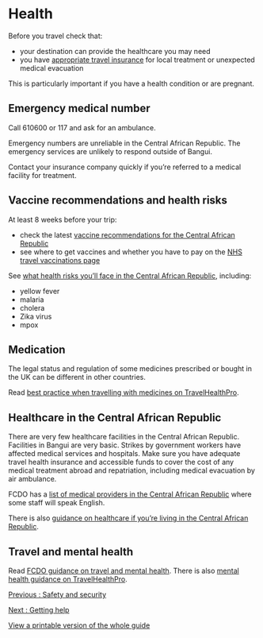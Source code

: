 # Health

Before you travel check that:

* your destination can provide the healthcare you may need
* you have [appropriate travel insurance](https://www.gov.uk/guidance/foreign-travel-insurance) for local treatment or unexpected medical evacuation

This is particularly important if you have a health condition or are pregnant.

## Emergency medical number

Call 610600 or 117 and ask for an ambulance.

Emergency numbers are unreliable in the Central African Republic. The emergency services are unlikely to respond outside of Bangui.

Contact your insurance company quickly if you’re referred to a medical facility for treatment.

## Vaccine recommendations and health risks

At least 8 weeks before your trip:

* check the latest [vaccine recommendations for the Central African Republic](https://travelhealthpro.org.uk/country/46/central-african-republic#Vaccine_Recommendations)
* see where to get vaccines and whether you have to pay on the [NHS travel vaccinations page](https://www.nhs.uk/conditions/travel-vaccinations/)

See [what health risks you’ll face in the Central African Republic](https://travelhealthpro.org.uk/country/46/central-african-republic), including:

* yellow fever
* malaria
* cholera
* Zika virus
* mpox

## Medication

The legal status and regulation of some medicines prescribed or bought in the UK can be different in other countries.

Read [best practice when travelling with medicines on TravelHealthPro](https://travelhealthpro.org.uk/factsheet/43/medicines-abroad).

## Healthcare in the Central African Republic

There are very few healthcare facilities in the Central African Republic. Facilities in Bangui are very basic. Strikes by government workers have affected medical services and hospitals. Make sure you have adequate travel health insurance and accessible funds to cover the cost of any medical treatment abroad and repatriation, including medical evacuation by air ambulance.

FCDO has a [list of medical providers in the Central African Republic](https://www.gov.uk/government/publications/central-african-republic-medical-facilities-and-practitioners) where some staff will speak English.

There is also [guidance on healthcare if you’re living in the Central African Republic](https://www.gov.uk/government/publications/living-in-central-african-republic/living-in-central-african-republic#healthcare-in-central-african-republic).

## Travel and mental health

Read [FCDO guidance on travel and mental health](https://www.gov.uk/guidance/foreign-travel-advice-for-people-with-mental-health-issues). There is also [mental health guidance on TravelHealthPro](https://travelhealthpro.org.uk/factsheet/85/travelling-with-mental-health-conditions).

[Previous
:
Safety and security](/foreign-travel-advice/central-african-republic/safety-and-security)

[Next
:
Getting help](/foreign-travel-advice/central-african-republic/getting-help)

[View a printable version of the whole guide](/foreign-travel-advice/central-african-republic/print)